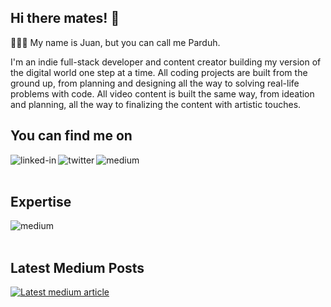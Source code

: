 ## Hi there mates! 👋
🧑🏽‍💻 My name is Juan, but you can call me Parduh.  

I'm an indie full-stack developer and content creator building my version of the digital world one step at a time. All coding projects are built from the ground up, from planning and designing all the way to solving real-life problems with code. All video content is built the same way, from ideation and planning, all the way to finalizing the content with artistic touches.

## You can find me on

[<img align="left" alt="linked-in" src="https://img.shields.io/badge/LinkedIn-0077B5?style=for-the-badge&logo=linkedin&logoColor=white" />](https://www.linkedin.com/in/jtvicente)
[<img align="left" alt="twitter" src="https://img.shields.io/badge/Twitter-1DA1F2?style=for-the-badge&logo=twitter&logoColor=white" />](https://twitter.com/theparduh)
[<img align="left" alt="medium" src="https://img.shields.io/badge/Medium-12100E?style=for-the-badge&logo=medium&logoColor=white" />](https://medium.com/@theparduh)
<!--
[<img align="left" alt="ig" src="https://img.shields.io/badge/Instagram-E4405F?style=for-the-badge&logo=instagram&logoColor=white" />](https://instagram.com/theparduh) -->
<br>
<br>

## Expertise
<img align="left" alt="medium" src="https://img.shields.io/badge/swift-%23316192.svg?&style=for-the-badge&logo=Swift&logoColor=white" />
<!--
<img align="left" alt="react" src="https://img.shields.io/badge/react%20-%2320232a.svg?&style=for-the-badge&logo=react&logoColor=%2361DAFB" />
<img align="left" alt="nodejs" src="https://img.shields.io/badge/node.js%20-%2343853D.svg?&style=for-the-badge&logo=node.js&logoColor=white" />
<img align="left" alt="aws" src="https://img.shields.io/badge/Amazon%20AWS-%23232F3E?logo=amazon-aws&logoColor=white&style=for-the-badge" />
<img align="left" alt="medium" src="https://img.shields.io/badge/postgres-%23316192.svg?&style=for-the-badge&logo=postgresql&logoColor=white" />
 -->
<br>
<br>

## Latest Medium Posts
<a target="_blank" href="https://github-readme-medium-recent-article.vercel.app/medium/@theparduh/0"><img src="https://github-readme-medium-recent-article.vercel.app/medium/@theparduh/0" alt="Latest medium article">



